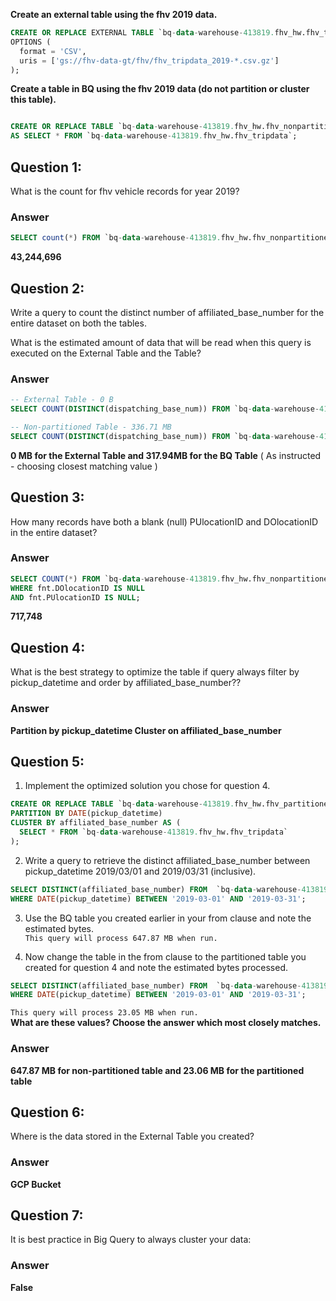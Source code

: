 
**Create an external table using the fhv 2019 data.**
```sql
CREATE OR REPLACE EXTERNAL TABLE `bq-data-warehouse-413819.fhv_hw.fhv_tripdata`
OPTIONS (
  format = 'CSV',
  uris = ['gs://fhv-data-gt/fhv/fhv_tripdata_2019-*.csv.gz']
);
```


**Create a table in BQ using the fhv 2019 data (do not partition or cluster this table).**

```sql

CREATE OR REPLACE TABLE `bq-data-warehouse-413819.fhv_hw.fhv_nonpartitioned_tripdata`
AS SELECT * FROM `bq-data-warehouse-413819.fhv_hw.fhv_tripdata`;
```


## Question 1:
What is the count for fhv vehicle records for year 2019?

### Answer
```sql
SELECT count(*) FROM `bq-data-warehouse-413819.fhv_hw.fhv_nonpartitioned_tripdata`;

```
**43,244,696**

## Question 2:
Write a query to count the distinct number of affiliated_base_number for the entire dataset on both the tables.  

What is the estimated amount of data that will be read when this query is executed on the External Table and the Table?
### Answer
```sql
-- External Table - 0 B
SELECT COUNT(DISTINCT(dispatching_base_num)) FROM `bq-data-warehouse-413819.fhv_hw.fhv_tripdata`;

-- Non-partitioned Table - 336.71 MB
SELECT COUNT(DISTINCT(dispatching_base_num)) FROM `bq-data-warehouse-413819.fhv_hw.fhv_nonpartitioned_tripdata`;
```

**0 MB for the External Table and 317.94MB for the BQ Table**
( As instructed - choosing closest matching value )


## Question 3:
How many records have both a blank (null) PUlocationID and DOlocationID in the entire dataset?
### Answer
```sql
SELECT COUNT(*) FROM `bq-data-warehouse-413819.fhv_hw.fhv_nonpartitioned_tripdata` fnt
WHERE fnt.DOlocationID IS NULL 
AND fnt.PUlocationID IS NULL;
```

**717,748**

## Question 4:
What is the best strategy to optimize the table if query always filter by pickup_datetime and order by affiliated_base_number??
### Answer
**Partition by pickup_datetime Cluster on affiliated_base_number**

## Question 5:
1. Implement the optimized solution you chose for question 4. 
```sql
CREATE OR REPLACE TABLE `bq-data-warehouse-413819.fhv_hw.fhv_partitioned_tripdata`
PARTITION BY DATE(pickup_datetime)
CLUSTER BY affiliated_base_number AS (
  SELECT * FROM `bq-data-warehouse-413819.fhv_hw.fhv_tripdata`
);
```

2. Write a query to retrieve the distinct affiliated_base_number between pickup_datetime 2019/03/01 and 2019/03/31 (inclusive).  

```sql
SELECT DISTINCT(affiliated_base_number) FROM  `bq-data-warehouse-413819.fhv_hw.fhv_nonpartitioned_tripdata`
WHERE DATE(pickup_datetime) BETWEEN '2019-03-01' AND '2019-03-31';
```

3. Use the BQ table you created earlier in your from clause and note the estimated bytes.  
   `This query will process 647.87 MB when run.`

4. Now change the table in the from clause to the partitioned table you created for question 4 and note the estimated bytes processed.  
```sql
SELECT DISTINCT(affiliated_base_number) FROM  `bq-data-warehouse-413819.fhv_hw.fhv_partitioned_tripdata`
WHERE DATE(pickup_datetime) BETWEEN '2019-03-01' AND '2019-03-31';
```

`This query will process 23.05 MB when run.`  
**What are these values? Choose the answer which most closely matches.**


### Answer

**647.87 MB for non-partitioned table and 23.06 MB for the partitioned table**

## Question 6:
Where is the data stored in the External Table you created?
### Answer
**GCP Bucket**

## Question 7:
It is best practice in Big Query to always cluster your data:
### Answer
**False**